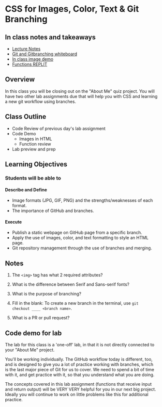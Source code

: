 # CSS for Images, Color, Text & Git Branching

## In class notes and takeaways

- [Lecture Notes](lecture-notes.md)
- [Git and Gitbranching whiteboard](inclass-whiteboard/git-branching.png)
- [In class image demo](inclass-img-demo/)
- [Functions REPLIT](https://replit.com/@arpatterson31/Class-201d97-FUNCTIONS#index.js)

## Overview

In this class you will be closing out on the "About Me" quiz project. You will have two other lab assignments due that will help you with CSS and learning a new git workflow using branches.

## Class Outline

- Code Review of previous day's lab assignment
- Code Demo
  - Images in HTML
  - Function review
- Lab preview and prep

## Learning Objectives

### Students will be able to

#### Describe and Define

- Image formats (JPG, GIF, PNG) and the strengths/weaknesses of each format.
- The importance of GitHub and branches.

#### Execute

- Publish a static webpage on GitHub page from a specific branch.
- Apply the use of images, color, and text formatting to style an HTML page.
- Git repository management through the use of branches and merging.

## Notes

1. The `<img>` tag has what 2 required attributes?

1. What is the difference between Serif and Sans-serif fonts?

1. What is the purpose of branching?

1. Fill in the blank: To create a new branch in the terminal, use `git checkout ____ <branch name>`.

1. What is a PR or pull request?

## Code demo for lab

The lab for this class is a 'one-off' lab, in that it is not directly connected to your "About Me" project.

You'll be working individually. The GitHub workflow today is different, too, and is designed to give you a lot of practice working with branches, which is the last major piece of Git for us to cover. We need to spend a bit of time with it, and get practice with it, so that you understand what you are doing.

The concepts covered in this lab assignment (functions that receive input and return output) will be VERY VERY helpful for you in our next big project. Ideally you will continue to work on little problems like this for additional practice.
